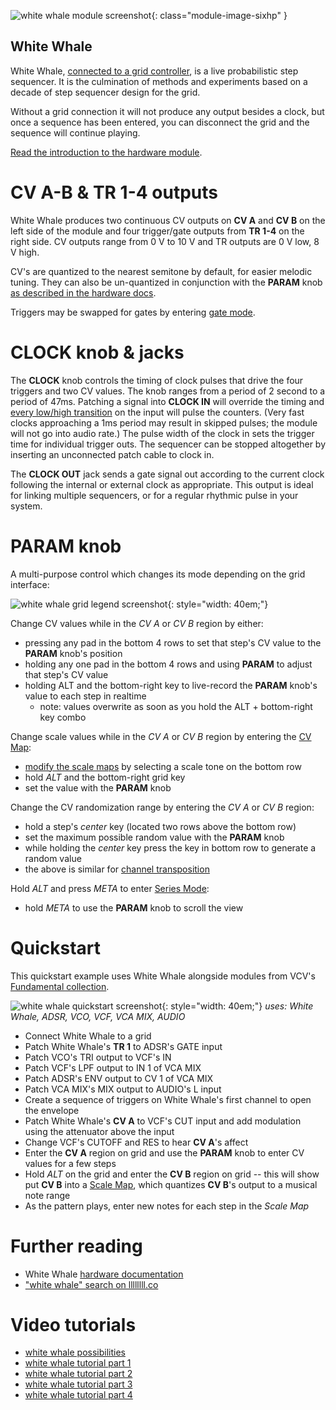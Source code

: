 ![white whale module screenshot](../images/whitewhale.png){: class="module-image-sixhp" }

## White Whale

White Whale, [connected to a grid controller](../../general/connections), is a live probabilistic step sequencer. It is the culmination of methods and experiments based on a decade of step sequencer design for the grid.

Without a grid connection it will not produce any output besides a clock, but once a sequence has been entered, you can disconnect the grid and the sequence will continue playing.

[Read the introduction to the hardware module](http://monome.org/docs/whitewhale/#introduction).

# CV A-B & TR 1-4 outputs

White Whale produces two continuous CV outputs on **CV A** and **CV B** on the left side of the module and four trigger/gate outputs from **TR 1-4** on the right side. CV outputs range from 0 V to 10 V and TR outputs are 0 V low, 8 V high.

CV's are quantized to the nearest semitone by default, for easier melodic tuning. They can also be un-quantized in conjunction with the **PARAM** knob [as described in the hardware docs](https://monome.org/docs/whitewhale/#cv-map).

Triggers may be swapped for gates by entering [gate mode](https://monome.org/docs/whitewhale/#gate-mode).

# CLOCK knob & jacks

The **CLOCK** knob controls the timing of clock pulses that drive the four triggers and two CV values. The knob ranges from a period of 2 second to a period of 47ms. Patching a signal into **CLOCK IN** will override the timing and [every low/high transition](../../general/voltage/#inputs) on the input will pulse the counters. (Very fast clocks approaching a 1ms period may result in skipped pulses; the module will not go into audio rate.) The pulse width of the clock in sets the trigger time for individual trigger outs. The sequencer can be stopped altogether by inserting an unconnected patch cable to clock in.

The **CLOCK OUT** jack sends a gate signal out according to the current clock following the internal or external clock as appropriate. This output is ideal for linking multiple sequencers, or for a regular rhythmic pulse in your system.

# PARAM knob

A multi-purpose control which changes its mode depending on the grid interface:

![white whale grid legend screenshot](../images/whitewhale-grid-legend.png){: style="width: 40em;"}

Change CV values while in the *CV A* or *CV B* region by either:

- pressing any pad in the bottom 4 rows to set that step's CV value to the **PARAM** knob's position
- holding any one pad in the bottom 4 rows and using **PARAM** to adjust that step's CV value
- holding ALT and the bottom-right key to live-record the **PARAM** knob's value to each step in realtime
  - note: values overwrite as soon as you hold the ALT + bottom-right key combo

Change scale values while in the *CV A* or *CV B* region by entering the [CV Map](https://monome.org/docs/whitewhale/#cv-map):

- [modify the scale maps](https://monome.org/docs/whitewhale/#modifying-scale-maps) by selecting a scale tone on the bottom row
- hold *ALT* and the bottom-right grid key
- set the value with the **PARAM** knob

Change the CV randomization range by entering the *CV A* or *CV B* region:

- hold a step's *center* key (located two rows above the bottom row)
- set the maximum possible random value with the **PARAM** knob
- while holding the *center* key press the key in bottom row to generate a random value  
- the above is similar for [channel transposition](https://monome.org/docs/whitewhale/#channel-transpose)

Hold *ALT* and press *META* to enter [Series Mode](https://monome.org/docs/whitewhale/#series-mode):

- hold *META* to use the **PARAM** knob to scroll the view

# Quickstart

This quickstart example uses White Whale alongside modules from VCV's [Fundamental collection](https://vcvrack.com/Fundamental).

![white whale quickstart screenshot](../images/whitewhale-quickstart.png){: style="width: 40em;"}
*uses: White Whale, ADSR, VCO, VCF, VCA MIX, AUDIO*

- Connect White Whale to a grid
- Patch White Whale's **TR 1** to ADSR's GATE input
- Patch VCO's TRI output to VCF's IN
- Patch VCF's LPF output to IN 1 of VCA MIX
- Patch ADSR's ENV output to CV 1 of VCA MIX
- Patch VCA MIX's MIX output to AUDIO's L input
- Create a sequence of triggers on White Whale's first channel to open the envelope
- Patch White Whale's **CV A** to VCF's CUT input and add modulation using the attenuator above the input
- Change VCF's CUTOFF and RES to hear **CV A**'s affect
- Enter the **CV A** region on grid and use the **PARAM** knob to enter CV values for a few steps
- Hold *ALT* on the grid and enter the **CV B** region on grid -- this will show put **CV B** into a [Scale Map](https://monome.org/docs/whitewhale/#cv-map), which quantizes **CV B**'s output to a musical note range
- As the pattern plays, enter new notes for each step in the *Scale Map*

# Further reading

* White Whale [hardware documentation](http://monome.org/docs/whitewhale/)
* ["white whale" search on llllllll.co](https://llllllll.co/search?q=white%20whale)

# Video tutorials

* [white whale possibilities](https://vimeo.com/104881064)
* [white whale tutorial part 1](https://vimeo.com/105368808)
* [white whale tutorial part 2](https://vimeo.com/105368874)
* [white whale tutorial part 3](https://vimeo.com/105408057)
* [white whale tutorial part 4](https://vimeo.com/105408747)
